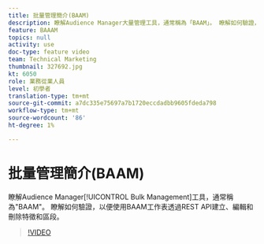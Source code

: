```yaml
---
title: 批量管理簡介(BAAM)
description: 瞭解Audience Manager大量管理工具，通常稱為「BAAM」。 瞭解如何驗證，以便使用BAAM工作表透過REST API建立、編輯和刪除特徵和區段。
feature: BAAAM
topics: null
activity: use
doc-type: feature video
team: Technical Marketing
thumbnail: 327692.jpg
kt: 6050
role: 業務從業人員
level: 初學者
translation-type: tm+mt
source-git-commit: a7dc335e75697a7b1720eccdadbb9605fdeda798
workflow-type: tm+mt
source-wordcount: '86'
ht-degree: 1%

---
```



# 批量管理簡介(BAAM)

瞭解Audience Manager[!UICONTROL Bulk Management]工具，通常稱為&quot;BAAM&quot;。 瞭解如何驗證，以便使用BAAM工作表透過REST API建立、編輯和刪除特徵和區段。

>[!VIDEO](https://video.tv.adobe.com/v/327692/?quality=12&learn=on)
